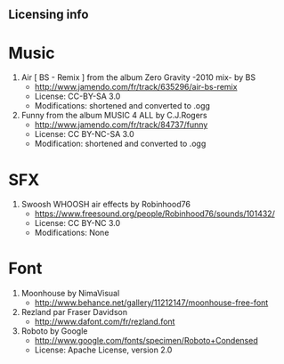 Licensing info
--------------

# Music

1. Air [ BS - Remix ] from the album Zero Gravity -2010 mix- by BS
    * http://www.jamendo.com/fr/track/635296/air-bs-remix
    * License: CC-BY-SA 3.0
    * Modifications: shortened and converted to .ogg
2. Funny from the album MUSIC 4 ALL by C.J.Rogers
    * http://www.jamendo.com/fr/track/84737/funny
    * License: CC BY-NC-SA 3.0
    * Modification: shortened and converted to .ogg

# SFX

1. Swoosh WHOOSH air effects by Robinhood76
    * https://www.freesound.org/people/Robinhood76/sounds/101432/
    * License: CC BY-NC 3.0
    * Modifications: None

# Font

1. Moonhouse by NimaVisual
    * http://www.behance.net/gallery/11212147/moonhouse-free-font
2. Rezland par Fraser Davidson
    * http://www.dafont.com/fr/rezland.font
2. Roboto by Google
    * http://www.google.com/fonts/specimen/Roboto+Condensed
    * License: Apache License, version 2.0
